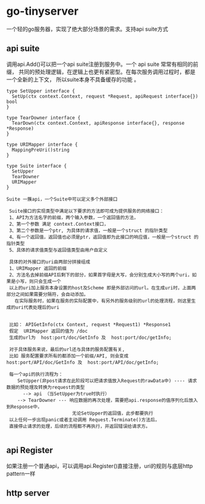 # go-tinyserver
一个轻的go服务器，实现了绝大部分场景的需求。支持api suite方式

## api suite
调用api.Add()可以把一个api suite注册到服务中。一个 api suite 常常有相同的前缀，
共同的预处理逻辑，在逻辑上也更有紧密型。在每次服务调用过程时，都是一个全新的上下文，
所以suite本身不具备缓存的功能 。  

```
type SetUpper interface {
  SetUp(ctx context.Context, request *Request, apiRequest interface{}) bool
}

type TearDowner interface {
  TearDown(ctx context.Context, apiResponse interface{}, response *Response)
}

type URIMapper interface {
  MappingPreUri()string
}

type Suite interface {
  SetUpper
  TearDowner
  URIMapper
}

Suite 一簇api，一个Suite中可以定义多个外部接口

 Suite接口的实现类型中满足以下要求的方法即可成为提供服务的网络接口：
 1、API为方法名字的前缀，两个输入参数，一个返回值的方法，
 2、第一个参数 满足 context.Context接口，
 3、第二个参数是一个ptr, 为具体的请求值，一般是一个struct 的指针类型
 4、有一个返回值，返回值也必须是ptr，返回值即为此接口的响应值，一般是一个struct 的指针类型
 5、具体的请求值类型与返回值类型由用户自定义

 具体的对外接口的uri由两部分拼接组成
 1、URIMapper 返回的前缀
 2、方法名去掉前缀API后剩下的部分，如果首字母是大写，会分别生成大小写的两个uri，如果是小写，则只会生成一个
 以上的uri加上服务本身设置的host及Scheme 即是外部访问的url。在生成uri时，上面两部分之间如果需要分隔符，会自动添加。
   在实际服务时，如果在服务的实际配置中，有另外的服务级别的url的处理流程，则这里生成的uri代表处理后的uri


 比如： APIGetInfo(ctx Context, request *Request1) *Response1
 假定  URIMapper 返回的值为 /doc
 生成的url为  host:port/doc/GetInfo 及  host:port/doc/getInfo;

 对于具体服务来说，最后的url还与具体的服务配置有关,
 比如 服务配置要求所有的都添加一个前缀/API, 则会变成 host:port/API/doc/GetInfo 及  host:port/API/doc/getInfo;

 每一个api的执行流程为：
    SetUpper(非post请求在此阶段可以把请求值放入Request的rawData中) ---- 请求数据的预处理及转换为request的类型
      --> api （当SetUpper为true时执行）
    --> TearDowner --- 响应数据的再次处理，需要把api.response的值序列化后放入到Response中，
                        无论SetUpper的返回值，此步都要执行
 以上任何一步出现panic或者主动调用 Request.Terminate()方法后，
 直接停止请求的处理，后续的流程都不再执行，并返回错误给请求方。


```

## api Register
如果注册一个普通api，可以调用api.Register()直接注册，uri的规则与底层http pattern一样 

## http server
